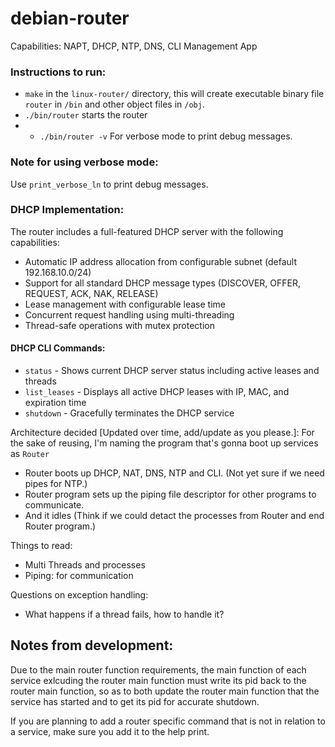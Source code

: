 # debian-router

Capabilities: NAPT, DHCP, NTP, DNS, CLI Management App

### Instructions to run:
- `make` in the `linux-router/` directory, this will create executable binary file `router` in `/bin` and other object files in `/obj`.
- `./bin/router` starts the router
- - `./bin/router -v` For verbose mode to print debug messages.
 
### Note for using verbose mode: 
Use `print_verbose_ln` to print debug messages.

### DHCP Implementation:
The router includes a full-featured DHCP server with the following capabilities:
- Automatic IP address allocation from configurable subnet (default 192.168.10.0/24)
- Support for all standard DHCP message types (DISCOVER, OFFER, REQUEST, ACK, NAK, RELEASE)
- Lease management with configurable lease time
- Concurrent request handling using multi-threading
- Thread-safe operations with mutex protection

#### DHCP CLI Commands:
- `status` - Shows current DHCP server status including active leases and threads
- `list_leases` - Displays all active DHCP leases with IP, MAC, and expiration time
- `shutdown` - Gracefully terminates the DHCP service

Architecture decided \[Updated over time, add/update as you please.\]:
For the sake of reusing, I'm naming the program that's gonna boot up services as `Router` 

- Router boots up DHCP, NAT, DNS, NTP and CLI. (Not yet sure if we need pipes for NTP.)
- Router program sets up the piping file descriptor for other programs to communicate.
- And it idles (Think if we could detact the processes from Router and end Router program.)

Things to read:
- Multi Threads and processes 
- Piping: for communication

Questions on exception handling:
- What happens if a thread fails, how to handle it?

## Notes from development:
Due to the main router function requirements, the main function of each service exlcuding the router main function must write its pid back to the router main function, so as to both update the router main function that the service has started and to get its pid for accurate shutdown.

If you are planning to add a router specific command that is not in relation to a service, make sure you add it to the help print.